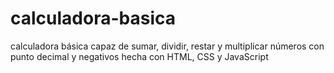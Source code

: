 # calculadora-basica
calculadora básica capaz de sumar, dividir, restar y multiplicar números con punto decimal y negativos hecha con HTML, CSS y JavaScript
